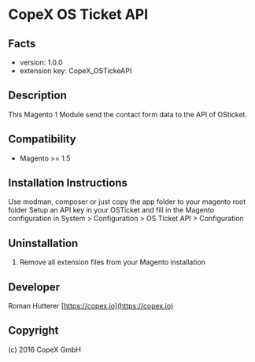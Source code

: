 CopeX OS Ticket API
=====================

Facts
-----
- version: 1.0.0
- extension key: CopeX_OSTickeAPI

Description
-----------
This Magento 1 Module send the contact form data to the API of OSticket.



Compatibility
-------------
- Magento >= 1.5

Installation Instructions
-------------------------
Use modman, composer or just copy the app folder to your magento root folder
Setup an API key in your OSTicket and fill in the Magento configuration in System > Configuration > OS Ticket API > Configuration
 

Uninstallation
--------------
1. Remove all extension files from your Magento installation


Developer
---------
Roman Hutterer
[https://copex.io](https://copex.io)


Copyright
---------
(c) 2016 CopeX GmbH
